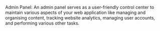 Admin Panel: An admin panel serves as a user-friendly control center to maintain various aspects of your web application like managing and organising content, tracking website analytics, managing user accounts, and performing various other tasks.